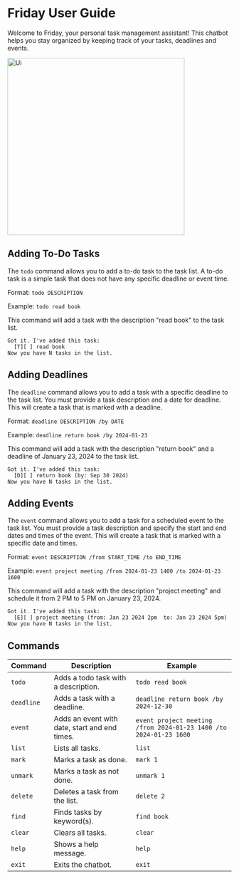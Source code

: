 # Friday User Guide

Welcome to Friday, your personal task management assistant! This chatbot helps you stay organized by keeping track of your tasks, deadlines and events.


<img width="398" alt="Ui" src="https://github.com/user-attachments/assets/6c185134-3bc7-4548-8cd0-fcbff9b43a53">


## Adding To-Do Tasks

The `todo` command allows you to add a to-do task to the task list. A to-do task is a simple task that does not have any specific deadline or event time.

Format: `todo DESCRIPTION`

Example: `todo read book`

This command will add a task with the description "read book" to the task list.

```
Got it. I've added this task:
  [T][ ] read book 
Now you have N tasks in the list.
```

## Adding Deadlines

The `deadline` command allows you to add a task with a specific deadline to the task list. You must provide a task description and a date for deadline. This will create a task that is marked with a deadline.

Format: `deadline DESCRIPTION /by DATE`

Example: `deadline return book /by 2024-01-23`

This command will add a task with the description "return book" and a deadline of January 23, 2024 to the task list.

```
Got it. I've added this task:
  [D][ ] return book (by: Sep 30 2024)
Now you have N tasks in the list.
```

## Adding Events

The `event` command allows you to add a task for a scheduled event to the task list. You must provide a task description and specify the start and end dates and times of the event. This will create a task that is marked with a specific date and times.

Format: `event DESCRIPTION /from START_TIME /to END_TIME`

Example: `event project meeting /from 2024-01-23 1400 /to 2024-01-23 1600`

This command will add a task with the description "project meeting" and schedule it from 2 PM to 5 PM on January 23, 2024.

```
Got it. I've added this task:
  [E][ ] project meeting (from: Jan 23 2024 2pm  to: Jan 23 2024 5pm)
Now you have N tasks in the list.
```


## Commands
| Command       | Description                                  | Example                                                           |
|---------------|----------------------------------------------|-------------------------------------------------------------------|
| `todo`        | Adds a todo task with a description.         | `todo read book`                                                  |
| `deadline`    | Adds a task with a deadline.                 | `deadline return book /by 2024-12-30`                             |
| `event`       | Adds an event with date, start and end times.| `event project meeting /from 2024-01-23 1400 /to 2024-01-23 1600` |
| `list`        | Lists all tasks.                             | `list`                                                            |
| `mark`        | Marks a task as done.                        | `mark 1`                                                          |
| `unmark`      | Marks a task as not done.                    | `unmark 1`                                                        |
| `delete`      | Deletes a task from the list.                | `delete 2`                                                        |
| `find`        | Finds tasks by keyword(s).                   | `find book`                                                       |
| `clear`       | Clears all tasks.                            | `clear`                                                           |
| `help`        | Shows a help message.                        | `help`                                                            |
| `exit`        | Exits the chatbot.                           | `exit`                                                            |

